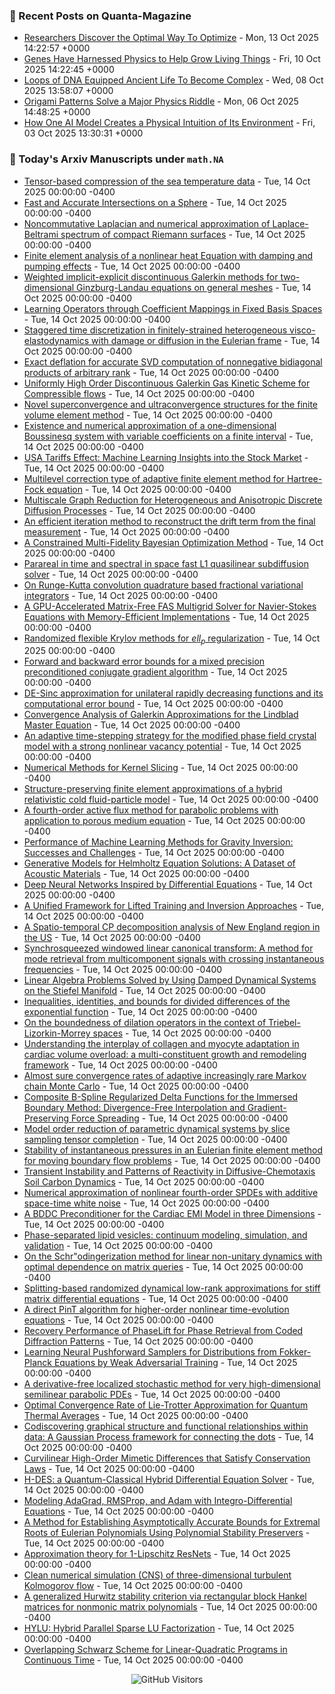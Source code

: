 ### 📝 Recent Posts on Quanta-Magazine
<!-- quanta starts -->
* <a href="https://www.quantamagazine.org/researchers-discover-the-optimal-way-to-optimize-20251013/">Researchers Discover the Optimal Way To Optimize</a> - Mon, 13 Oct 2025 14:22:57 +0000
* <a href="https://www.quantamagazine.org/genes-have-harnessed-physics-to-help-grow-living-things-20251010/">Genes Have Harnessed Physics to Help Grow Living Things</a> - Fri, 10 Oct 2025 14:22:45 +0000
* <a href="https://www.quantamagazine.org/loops-of-dna-equipped-ancient-life-to-become-complex-20251008/">Loops of DNA Equipped Ancient Life To Become Complex</a> - Wed, 08 Oct 2025 13:58:07 +0000
* <a href="https://www.quantamagazine.org/origami-patterns-solve-a-major-physics-riddle-20251006/">Origami Patterns Solve a Major Physics Riddle</a> - Mon, 06 Oct 2025 14:48:25 +0000
* <a href="https://www.quantamagazine.org/how-one-ai-model-creates-a-physical-intuition-of-its-environment-20251003/">How One AI Model Creates a Physical Intuition of Its Environment</a> - Fri, 03 Oct 2025 13:30:31 +0000
<!-- quanta ends -->


### 📝 Today's Arxiv Manuscripts under ``math.NA``
<!-- arxiv-math-na starts -->
* <a href="https://arxiv.org/abs/2510.09778">Tensor-based compression of the sea temperature data</a> - Tue, 14 Oct 2025 00:00:00 -0400
* <a href="https://arxiv.org/abs/2510.09892">Fast and Accurate Intersections on a Sphere</a> - Tue, 14 Oct 2025 00:00:00 -0400
* <a href="https://arxiv.org/abs/2510.09909">Noncommutative Laplacian and numerical approximation of Laplace-Beltrami spectrum of compact Riemann surfaces</a> - Tue, 14 Oct 2025 00:00:00 -0400
* <a href="https://arxiv.org/abs/2510.10210">Finite element analysis of a nonlinear heat Equation with damping and pumping effects</a> - Tue, 14 Oct 2025 00:00:00 -0400
* <a href="https://arxiv.org/abs/2510.10283">Weighted implicit-explicit discontinuous Galerkin methods for two-dimensional Ginzburg-Landau equations on general meshes</a> - Tue, 14 Oct 2025 00:00:00 -0400
* <a href="https://arxiv.org/abs/2510.10350">Learning Operators through Coefficient Mappings in Fixed Basis Spaces</a> - Tue, 14 Oct 2025 00:00:00 -0400
* <a href="https://arxiv.org/abs/2510.10355">Staggered time discretization in finitely-strained heterogeneous visco-elastodynamics with damage or diffusion in the Eulerian frame</a> - Tue, 14 Oct 2025 00:00:00 -0400
* <a href="https://arxiv.org/abs/2510.10502">Exact deflation for accurate SVD computation of nonnegative bidiagonal products of arbitrary rank</a> - Tue, 14 Oct 2025 00:00:00 -0400
* <a href="https://arxiv.org/abs/2510.10656">Uniformly High Order Discontinuous Galerkin Gas Kinetic Scheme for Compressible flows</a> - Tue, 14 Oct 2025 00:00:00 -0400
* <a href="https://arxiv.org/abs/2510.10668">Novel superconvergence and ultraconvergence structures for the finite volume element method</a> - Tue, 14 Oct 2025 00:00:00 -0400
* <a href="https://arxiv.org/abs/2510.10829">Existence and numerical approximation of a one-dimensional Boussinesq system with variable coefficients on a finite interval</a> - Tue, 14 Oct 2025 00:00:00 -0400
* <a href="https://arxiv.org/abs/2510.10877">USA Tariffs Effect: Machine Learning Insights into the Stock Market</a> - Tue, 14 Oct 2025 00:00:00 -0400
* <a href="https://arxiv.org/abs/2510.10879">Multilevel correction type of adaptive finite element method for Hartree-Fock equation</a> - Tue, 14 Oct 2025 00:00:00 -0400
* <a href="https://arxiv.org/abs/2510.10894">Multiscale Graph Reduction for Heterogeneous and Anisotropic Discrete Diffusion Processes</a> - Tue, 14 Oct 2025 00:00:00 -0400
* <a href="https://arxiv.org/abs/2510.10940">An efficient iteration method to reconstruct the drift term from the final measurement</a> - Tue, 14 Oct 2025 00:00:00 -0400
* <a href="https://arxiv.org/abs/2510.10984">A Constrained Multi-Fidelity Bayesian Optimization Method</a> - Tue, 14 Oct 2025 00:00:00 -0400
* <a href="https://arxiv.org/abs/2510.11023">Parareal in time and spectral in space fast L1 quasilinear subdiffusion solver</a> - Tue, 14 Oct 2025 00:00:00 -0400
* <a href="https://arxiv.org/abs/2510.11082">On Runge-Kutta convolution quadrature based fractional variational integrators</a> - Tue, 14 Oct 2025 00:00:00 -0400
* <a href="https://arxiv.org/abs/2510.11152">A GPU-Accelerated Matrix-Free FAS Multigrid Solver for Navier-Stokes Equations with Memory-Efficient Implementations</a> - Tue, 14 Oct 2025 00:00:00 -0400
* <a href="https://arxiv.org/abs/2510.11237">Randomized flexible Krylov methods for $ell_p$ regularization</a> - Tue, 14 Oct 2025 00:00:00 -0400
* <a href="https://arxiv.org/abs/2510.11379">Forward and backward error bounds for a mixed precision preconditioned conjugate gradient algorithm</a> - Tue, 14 Oct 2025 00:00:00 -0400
* <a href="https://arxiv.org/abs/2510.11411">DE-Sinc approximation for unilateral rapidly decreasing functions and its computational error bound</a> - Tue, 14 Oct 2025 00:00:00 -0400
* <a href="https://arxiv.org/abs/2510.11416">Convergence Analysis of Galerkin Approximations for the Lindblad Master Equation</a> - Tue, 14 Oct 2025 00:00:00 -0400
* <a href="https://arxiv.org/abs/2510.11475">An adaptive time-stepping strategy for the modified phase field crystal model with a strong nonlinear vacancy potential</a> - Tue, 14 Oct 2025 00:00:00 -0400
* <a href="https://arxiv.org/abs/2510.11478">Numerical Methods for Kernel Slicing</a> - Tue, 14 Oct 2025 00:00:00 -0400
* <a href="https://arxiv.org/abs/2510.11500">Structure-preserving finite element approximations of a hybrid relativistic cold fluid-particle model</a> - Tue, 14 Oct 2025 00:00:00 -0400
* <a href="https://arxiv.org/abs/2510.11527">A fourth-order active flux method for parabolic problems with application to porous medium equation</a> - Tue, 14 Oct 2025 00:00:00 -0400
* <a href="https://arxiv.org/abs/2510.09632">Performance of Machine Learning Methods for Gravity Inversion: Successes and Challenges</a> - Tue, 14 Oct 2025 00:00:00 -0400
* <a href="https://arxiv.org/abs/2510.09657">Generative Models for Helmholtz Equation Solutions: A Dataset of Acoustic Materials</a> - Tue, 14 Oct 2025 00:00:00 -0400
* <a href="https://arxiv.org/abs/2510.09685">Deep Neural Networks Inspired by Differential Equations</a> - Tue, 14 Oct 2025 00:00:00 -0400
* <a href="https://arxiv.org/abs/2510.09796">A Unified Framework for Lifted Training and Inversion Approaches</a> - Tue, 14 Oct 2025 00:00:00 -0400
* <a href="https://arxiv.org/abs/2510.10322">A Spatio-temporal CP decomposition analysis of New England region in the US</a> - Tue, 14 Oct 2025 00:00:00 -0400
* <a href="https://arxiv.org/abs/2510.10438">Synchrosqueezed windowed linear canonical transform: A method for mode retrieval from multicomponent signals with crossing instantaneous frequencies</a> - Tue, 14 Oct 2025 00:00:00 -0400
* <a href="https://arxiv.org/abs/2510.10535">Linear Algebra Problems Solved by Using Damped Dynamical Systems on the Stiefel Manifold</a> - Tue, 14 Oct 2025 00:00:00 -0400
* <a href="https://arxiv.org/abs/2510.10724">Inequalities, identities, and bounds for divided differences of the exponential function</a> - Tue, 14 Oct 2025 00:00:00 -0400
* <a href="https://arxiv.org/abs/2510.11439">On the boundedness of dilation operators in the context of Triebel-Lizorkin-Morrey spaces</a> - Tue, 14 Oct 2025 00:00:00 -0400
* <a href="https://arxiv.org/abs/2510.11670">Understanding the interplay of collagen and myocyte adaptation in cardiac volume overload: a multi-constituent growth and remodeling framework</a> - Tue, 14 Oct 2025 00:00:00 -0400
* <a href="https://arxiv.org/abs/2402.12122">Almost sure convergence rates of adaptive increasingly rare Markov chain Monte Carlo</a> - Tue, 14 Oct 2025 00:00:00 -0400
* <a href="https://arxiv.org/abs/2408.08280">Composite B-Spline Regularized Delta Functions for the Immersed Boundary Method: Divergence-Free Interpolation and Gradient-Preserving Force Spreading</a> - Tue, 14 Oct 2025 00:00:00 -0400
* <a href="https://arxiv.org/abs/2411.07151">Model order reduction of parametric dynamical systems by slice sampling tensor completion</a> - Tue, 14 Oct 2025 00:00:00 -0400
* <a href="https://arxiv.org/abs/2412.17657">Stability of instantaneous pressures in an Eulerian finite element method for moving boundary flow problems</a> - Tue, 14 Oct 2025 00:00:00 -0400
* <a href="https://arxiv.org/abs/2501.08757">Transient Instability and Patterns of Reactivity in Diffusive-Chemotaxis Soil Carbon Dynamics</a> - Tue, 14 Oct 2025 00:00:00 -0400
* <a href="https://arxiv.org/abs/2501.18240">Numerical approximation of nonlinear fourth-order SPDEs with additive space-time white noise</a> - Tue, 14 Oct 2025 00:00:00 -0400
* <a href="https://arxiv.org/abs/2502.07722">A BDDC Preconditioner for the Cardiac EMI Model in three Dimensions</a> - Tue, 14 Oct 2025 00:00:00 -0400
* <a href="https://arxiv.org/abs/2504.15201">Phase-separated lipid vesicles: continuum modeling, simulation, and validation</a> - Tue, 14 Oct 2025 00:00:00 -0400
* <a href="https://arxiv.org/abs/2505.00370">On the Schr"odingerization method for linear non-unitary dynamics with optimal dependence on matrix queries</a> - Tue, 14 Oct 2025 00:00:00 -0400
* <a href="https://arxiv.org/abs/2506.15259">Splitting-based randomized dynamical low-rank approximations for stiff matrix differential equations</a> - Tue, 14 Oct 2025 00:00:00 -0400
* <a href="https://arxiv.org/abs/2507.05743">A direct PinT algorithm for higher-order nonlinear time-evolution equations</a> - Tue, 14 Oct 2025 00:00:00 -0400
* <a href="https://arxiv.org/abs/2509.10300">Recovery Performance of PhaseLift for Phase Retrieval from Coded Diffraction Patterns</a> - Tue, 14 Oct 2025 00:00:00 -0400
* <a href="https://arxiv.org/abs/2509.14575">Learning Neural Pushforward Samplers for Distributions from Fokker-Planck Equations by Weak Adversarial Training</a> - Tue, 14 Oct 2025 00:00:00 -0400
* <a href="https://arxiv.org/abs/2510.02635">A derivative-free localized stochastic method for very high-dimensional semilinear parabolic PDEs</a> - Tue, 14 Oct 2025 00:00:00 -0400
* <a href="https://arxiv.org/abs/2309.05188">Optimal Convergence Rate of Lie-Trotter Approximation for Quantum Thermal Averages</a> - Tue, 14 Oct 2025 00:00:00 -0400
* <a href="https://arxiv.org/abs/2311.17007">Codiscovering graphical structure and functional relationships within data: A Gaussian Process framework for connecting the dots</a> - Tue, 14 Oct 2025 00:00:00 -0400
* <a href="https://arxiv.org/abs/2407.01443">Curvilinear High-Order Mimetic Differences that Satisfy Conservation Laws</a> - Tue, 14 Oct 2025 00:00:00 -0400
* <a href="https://arxiv.org/abs/2410.01130">H-DES: a Quantum-Classical Hybrid Differential Equation Solver</a> - Tue, 14 Oct 2025 00:00:00 -0400
* <a href="https://arxiv.org/abs/2411.09734">Modeling AdaGrad, RMSProp, and Adam with Integro-Differential Equations</a> - Tue, 14 Oct 2025 00:00:00 -0400
* <a href="https://arxiv.org/abs/2503.04628">A Method for Establishing Asymptotically Accurate Bounds for Extremal Roots of Eulerian Polynomials Using Polynomial Stability Preservers</a> - Tue, 14 Oct 2025 00:00:00 -0400
* <a href="https://arxiv.org/abs/2505.12003">Approximation theory for 1-Lipschitz ResNets</a> - Tue, 14 Oct 2025 00:00:00 -0400
* <a href="https://arxiv.org/abs/2507.11805">Clean numerical simulation (CNS) of three-dimensional turbulent Kolmogorov flow</a> - Tue, 14 Oct 2025 00:00:00 -0400
* <a href="https://arxiv.org/abs/2508.14376">A generalized Hurwitz stability criterion via rectangular block Hankel matrices for nonmonic matrix polynomials</a> - Tue, 14 Oct 2025 00:00:00 -0400
* <a href="https://arxiv.org/abs/2509.07690">HYLU: Hybrid Parallel Sparse LU Factorization</a> - Tue, 14 Oct 2025 00:00:00 -0400
* <a href="https://arxiv.org/abs/2510.04478">Overlapping Schwarz Scheme for Linear-Quadratic Programs in Continuous Time</a> - Tue, 14 Oct 2025 00:00:00 -0400
<!-- arxiv-math-na ends -->

<div align="center">
  
![GitHub Visitors](https://api.visitorbadge.io/api/visitors?path=https%3A%2F%2Fgithub.com%2Flowrank&label=profile%20views&labelColor=%231e1e2e&countColor=%23cba6f7)



</div>
